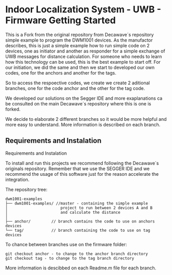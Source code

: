 # Indoor Localization System - UWB - Firmware Getting Started

This is a Fork from the original repository from Decawave´s repository simple example to program the DWM1001 devices. As the manufactor describes, this is just a simple example how to run simple code on 2 devices, one as initiator and another as responder for a simple exchange of UWB messages for distance calculation. For someone who needs to learn how this technology can be used, this is the best example to start off. For our initiation, we did the same and then we start to developed our own codes, one for the anchors and another for the tags. 

So to access the respoective codes, we create we create 2 aditional branches, one for the code anchor and the other for the tag code. 

We developed our solutions on the Segger IDE and more exaplanations ca be consulted on the main Decawave´s repository where this is one is forked.

We decide to elaborate 2 different branches so it would be more helpful and more easy to understand. More information is described on each branch.

## Requirements and Instalation

Requirements and Instalation

To install and run this projects we recommend following the Decawave´s originals repository. Remember that we use the SEGGER IDE and we recommend the usage of this software just for the reason accelerate the integration.

The repository tree:

```
dwm1001-examples
├── dwm1001-examples/ //master - containing the simple example 
│                       project to run between 2 devices A and B
│                       and calculate the distance
│                   
├── anchor/         // branch contains the code to use on anchors devices
└── tag/            // branch containing the code to use on tag devices
```

To chance between branches use on the firmware folder:

```
git checkout anchor - to change to the anchor branch directory
git checkout tag - to change to the tag branch directory
```

More information is descibbed on each Readme.m file for each branch.
